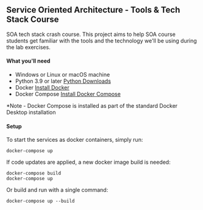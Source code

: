 ## Service Oriented Architecture - Tools & Tech Stack Course

SOA tech stack crash course. This project aims to help SOA course students get
familiar with the tools and the technology we'll be using during the lab exercises.

#### What you'll need

* Windows or Linux or macOS machine
* Python 3.9 or later [Python Downloads](https://www.python.org/downloads/)
* Docker [Install Docker](https://docs.docker.com/engine/install/)
* Docker Compose [Install Docker Compose](https://docs.docker.com/compose/install/)

*Note - Docker Compose is installed as part of the standard Docker Desktop installation

#### Setup

To start the services as docker containers, simply run:
```
docker-compose up
```

If code updates are applied, a new docker image build is needed:

```
docker-compose build
docker-compose up
```

Or build and run with a single command:
```
docker-compose up --build
```
